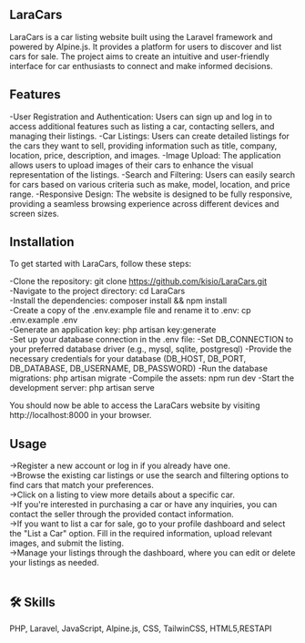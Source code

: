 ## LaraCars

LaraCars is a car listing website built using the Laravel framework and powered by Alpine.js. It provides a platform for users to discover and list cars for sale. The project aims to create an intuitive and user-friendly interface for car enthusiasts to connect and make informed decisions.




## Features


-User Registration and Authentication: Users can sign up and log in to access additional features such as listing a car, contacting sellers, and managing their listings.
-Car Listings: Users can create detailed listings for the cars they want to sell, providing information such as title, company, location, price, description, and images.
-Image Upload: The application allows users to upload images of their cars to enhance the visual representation of the listings.
-Search and Filtering: Users can easily search for cars based on various criteria such as make, model, location, and price range.
-Responsive Design: The website is designed to be fully responsive, providing a seamless browsing experience across different devices and screen sizes.

## Installation 

To get started with LaraCars, follow these steps:

-Clone the repository: git clone https://github.com/kisio/LaraCars.git <br>
-Navigate to the project directory: cd LaraCars<br>
-Install the dependencies: composer install && npm install<br>
-Create a copy of the .env.example file and rename it to .env: cp .env.example .env<br>
-Generate an application key: php artisan key:generate<br>
-Set up your database connection in the .env file:
-Set DB_CONNECTION to your preferred database driver (e.g., mysql, sqlite, postgresql)
-Provide the necessary credentials for your database (DB_HOST, DB_PORT, DB_DATABASE, DB_USERNAME, DB_PASSWORD)
-Run the database migrations: php artisan migrate
-Compile the assets: npm run dev
-Start the development server: php artisan serve

You should now be able to access the LaraCars website by visiting http://localhost:8000 in your browser.
## Usage

->Register a new account or log in if you already have one.<br>
->Browse the existing car listings or use the search and filtering options to find cars that match your preferences.<br>
->Click on a listing to view more details about a specific car.<br>
->If you're interested in purchasing a car or have any inquiries, you can contact the seller through the provided contact information.<br>
->If you want to list a car for sale, go to your profile dashboard and select the "List a Car" option. Fill in the required information, upload relevant images, and submit the listing.<br>
->Manage your listings through the dashboard, where you can edit or delete your listings as needed.<br><br>
## 🛠 Skills
PHP, Laravel, JavaScript, Alpine.js, CSS, TailwinCSS, HTML5,RESTAPI

